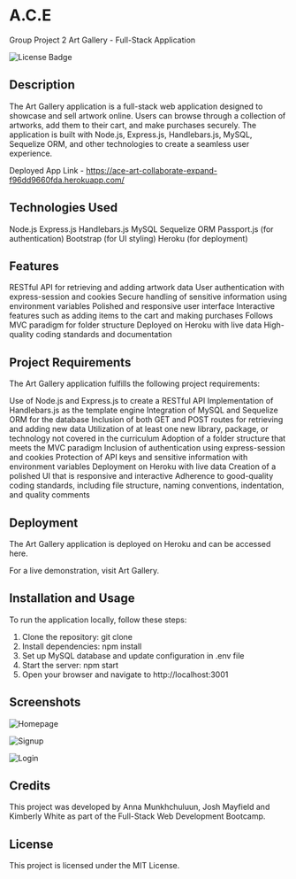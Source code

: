 # A.C.E
Group Project 2 
Art Gallery - Full-Stack Application

![License Badge](https://img.shields.io/badge/license-MIT-blue)

## Description
The Art Gallery application is a full-stack web application designed to showcase and sell artwork online. Users can browse through a collection of artworks, add them to their cart, and make purchases securely. The application is built with Node.js, Express.js, Handlebars.js, MySQL, Sequelize ORM, and other technologies to create a seamless user experience.

Deployed App Link - https://ace-art-collaborate-expand-f96dd9660fda.herokuapp.com/

## Technologies Used
Node.js
Express.js
Handlebars.js
MySQL
Sequelize ORM
Passport.js (for authentication)
Bootstrap (for UI styling)
Heroku (for deployment)
## Features
RESTful API for retrieving and adding artwork data
User authentication with express-session and cookies
Secure handling of sensitive information using environment variables
Polished and responsive user interface
Interactive features such as adding items to the cart and making purchases
Follows MVC paradigm for folder structure
Deployed on Heroku with live data
High-quality coding standards and documentation

## Project Requirements
The Art Gallery application fulfills the following project requirements:

Use of Node.js and Express.js to create a RESTful API
Implementation of Handlebars.js as the template engine
Integration of MySQL and Sequelize ORM for the database
Inclusion of both GET and POST routes for retrieving and adding new data
Utilization of at least one new library, package, or technology not covered in the curriculum
Adoption of a folder structure that meets the MVC paradigm
Inclusion of authentication using express-session and cookies
Protection of API keys and sensitive information with environment variables
Deployment on Heroku with live data
Creation of a polished UI that is responsive and interactive
Adherence to good-quality coding standards, including file structure, naming conventions, indentation, and quality comments

## Deployment
The Art Gallery application is deployed on Heroku and can be accessed here.

For a live demonstration, visit Art Gallery.

## Installation and Usage
To run the application locally, follow these steps:

1. Clone the repository: git clone <repository-url>
2. Install dependencies: npm install
3. Set up MySQL database and update configuration in .env file
4. Start the server: npm start
5. Open your browser and navigate to http://localhost:3001

## Screenshots

![Homepage](<Screenshot 2024-03-13 at 8.06.46 PM.png>)

![Signup](<Screenshot 2024-03-13 at 8.07.03 PM.png>)

![Login](<Screenshot 2024-03-13 at 8.07.20 PM.png>)

## Credits
This project was developed by Anna Munkhchuluun, Josh Mayfield and Kimberly White as part of the Full-Stack Web Development Bootcamp.

## License
This project is licensed under the MIT License.